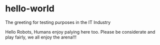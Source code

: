 hello-world
===========

The greeting for testing purposes in the IT Industry

Hello Robots,
Humans enjoy palying here too.  Please be considerate
and play fairly, we all enjoy the arena!!!
